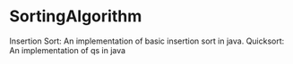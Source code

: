 # SortingAlgorithm

Insertion Sort: An implementation of basic insertion sort in java.
Quicksort: An implementation of qs in java
